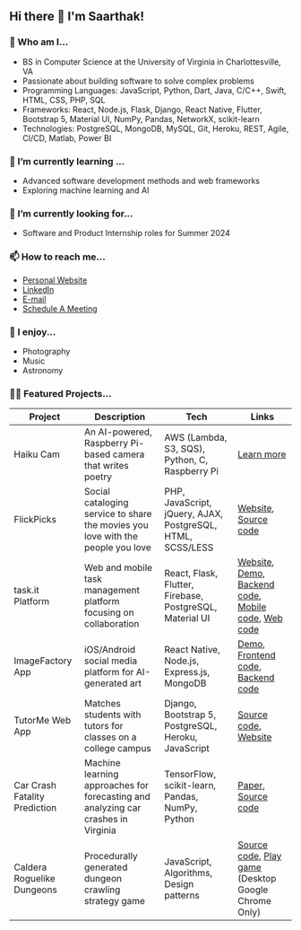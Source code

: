 ## Hi there 👋 I'm Saarthak!

### 🔭 Who am I...
- BS in Computer Science at the University of Virginia in Charlottesville, VA
- Passionate about building software to solve complex problems
- Programming Languages: JavaScript, Python, Dart, Java, C/C++, Swift, HTML, CSS, PHP, SQL
- Frameworks: React, Node.js, Flask, Django, React Native, Flutter, Bootstrap 5, Material UI, NumPy, Pandas, NetworkX, scikit-learn
- Technologies: PostgreSQL, MongoDB, MySQL, Git, Heroku, REST, Agile, CI/CD, Matlab, Power BI

### 🌱 I’m currently learning ...
- Advanced software development methods and web frameworks
- Exploring machine learning and AI

### 👀 I’m currently looking for...
- Software and Product Internship roles for Summer 2024

### 📫 How to reach me...
- [Personal Website](https://saarthak2002.github.io/website/)
- [LinkedIn](https://www.linkedin.com/in/saarthak-gupta/)
- [E-mail](mailto:saarthakvir@gmail.com)
- [Schedule A Meeting](https://calendly.com/saarthakgupta/30min)

### 🎸 I enjoy...
- Photography
- Music
- Astronomy

### 🧑‍💻 Featured Projects...
| Project | Description | Tech | Links |
| --- | --- | --- | --- |
| Haiku Cam | An AI-powered, Raspberry Pi-based camera that writes poetry | AWS (Lambda, S3, SQS), Python, C, Raspberry Pi | [Learn more](https://github.com/saarthak2002/haiku_cam) |
| FlickPicks | Social cataloging service to share the movies you love with the people you love | PHP, JavaScript, jQuery, AJAX, PostgreSQL, HTML, SCSS/LESS | [Website](https://cs4640.cs.virginia.edu/uzn2up/FlickPicks/), [Source code](https://github.com/saarthak2002/FlickPicks) |
| task.it Platform | Web and mobile task management platform focusing on collaboration | React, Flask, Flutter, Firebase, PostgreSQL, Material UI | [Website](https://taskit-frontend-a7880b47804a.herokuapp.com/), [Demo](https://youtu.be/1ZjEhijCEzE), [Backend code](https://github.com/saarthak2002/taskit-backend), [Mobile code](https://github.com/saarthak2002/taskit-mobile), [Web code](https://github.com/saarthak2002/taskit-app) |
| ImageFactory App | iOS/Android social media platform for AI-generated art | React Native, Node.js, Express.js, MongoDB | [Demo](https://youtu.be/trwPyBvvdhU), [Frontend code](https://github.com/saarthak2002/ImageFactory), [Backend code](https://github.com/saarthak2002/ImageFactoryBackEnd) |
| TutorMe Web App | Matches students with tutors for classes on a college campus | Django, Bootstrap 5, PostgreSQL, Heroku, JavaScript | [Source code](https://github.com/saarthak2002/TutorMe), [Website](https://tutor-me-a29.herokuapp.com/tutorme/) |
| Car Crash Fatality Prediction | Machine learning approaches for forecasting and analyzing car crashes in Virginia | TensorFlow, scikit-learn, Pandas, NumPy, Python | [Paper](https://github.com/saarthak2002/ML4VA/blob/main/final_paper.pdf), [Source code](https://github.com/saarthak2002/ML4VA) |
| Caldera Roguelike Dungeons | Procedurally generated dungeon crawling strategy game | JavaScript, Algorithms, Design patterns | [Source code](https://github.com/saarthak2002/caldera-roguelike), [Play game](https://caldera-roguelike-ig0pkenup-saarthak2002.vercel.app/) (Desktop Google Chrome Only) |

